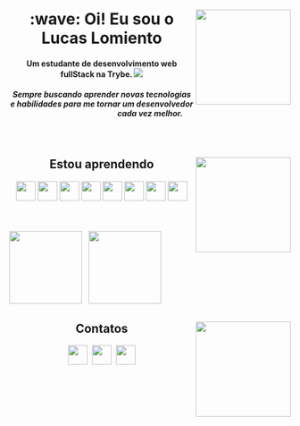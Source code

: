 <div>
  <img align="right" height="170px" src="https://cdn.discordapp.com/attachments/961693429480448070/1065779355046920202/persona_40.png"/>
  <h1 align="center">:wave: Oi! Eu sou o Lucas Lomiento</h1>
</div>

<div>
  <h4 align="center" size="7">Um estudante de desenvolvimento web fullStack na Trybe. <a href="https://www.betrybe.com"><img src="https://t1.gstatic.com/faviconV2?client=SOCIAL&type=FAVICON&fallback_opts=TYPE,SIZE,URL&url=https://www.betrybe.com/&size=16"></a>
  </h4>
  <h5 align="center">Sempre buscando aprender novas tecnologias e habilidades para me tornar um desenvolvedor cada vez melhor.</h5>
</div>

<br>

<div align="center">
  <img align="right" width="170px" src="https://manciniworldwide.com/wp-content/uploads/2019/02/invisible-png.png"/>
  <h2>Estou aprendendo</h2>
   <img width="35em" src="https://cdn.jsdelivr.net/gh/devicons/devicon/icons/html5/html5-original.svg" />    
   <img width="35em" src="https://cdn.jsdelivr.net/gh/devicons/devicon/icons/css3/css3-original.svg" />
   <img width="35em" src="https://cdn.jsdelivr.net/gh/devicons/devicon/icons/react/react-original.svg" />
   <img width="35em" src="https://cdn.jsdelivr.net/gh/devicons/devicon/icons/typescript/typescript-original.svg" />
   <img width="35em" src="https://cdn.jsdelivr.net/gh/devicons/devicon/icons/nodejs/nodejs-original.svg" />
   <img width="35em" src="https://cdn.jsdelivr.net/gh/devicons/devicon/icons/mysql/mysql-original.svg" />
   <img width="35em" src="https://cdn.jsdelivr.net/gh/devicons/devicon/icons/python/python-original.svg" />
   <img width="35em" src="https://cdn.jsdelivr.net/gh/devicons/devicon/icons/docker/docker-original.svg" />
</div>

<br>
<br>
<br>

<div>
  <picture>
    <source media="(prefers-color-scheme: dark)" height="130em" srcset="https://github-readme-stats-ochre-three-52.vercel.app/api?username=lucaslomiento&show_icons=true&include_all_commits=true&count_private=true&theme=github_dark">
    <img height="130em" src="https://github-readme-stats-ochre-three-52.vercel.app/api?username=lucaslomiento&show_icons=true&include_all_commits=true&count_private=true&theme=swift">
  </picture>
  &nbsp;
  <picture>
    <source media="(prefers-color-scheme: dark)" align="left" height="130em" srcset="https://github-readme-stats-ochre-three-52.vercel.app/api/top-langs/?username=lucaslomiento&layout=compact&langs_count=7&theme=github_dark">
    <img height="130em" src="https://github-readme-stats-ochre-three-52.vercel.app/api/top-langs/?username=lucaslomiento&layout=compact&langs_count=7&theme=swift">
  </picture>
</div>

<div align="center">
  <img align="right" width="170px" src="https://manciniworldwide.com/wp-content/uploads/2019/02/invisible-png.png"/>
  <h2>Contatos</h2>
  <a href="https://discord.gg/KBTuth9v"><img width="35em" src="https://img.icons8.com/nolan/512/discord-logo.png" /></a>&nbsp;
  <a href="https://www.linkedin.com/in/lucaslomiento/"><img width="35em" src="https://img.icons8.com/nolan/512/linkedin-circled.png"></a>&nbsp;
  <a href="https://www.instagram.com/lucaslnto/"><img width="35em" src="https://img.icons8.com/nolan/512/instagram-new.png"></a>
<div>

<!---
Criado e personalizado por Lucas Reis :)
-->
